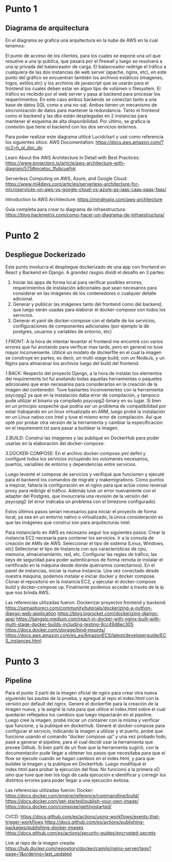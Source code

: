 Punto 1
===

Diagrama de arquitectura
---

En el diagrama se grafica una arquitectura en la nube de AWS en la cual tenemos:

El punto de acceso de los clientes, para los cuales se expone una url que resuelve a una ip pública, que pasará por el firewall y luego se resolverá a una ip privada del balanceador de carga. 
El balanceador redirige el tráfico a cualquiera de las dos instancias de web server (apache, nginx, etc), en este punto del gráfico se encuentran también los archivos estáticos (imagenes, logos, estilos,etc) y los archivos de javascript que se usarán para el frontend los cuales deben estar en algun tipo de volúmen o filesystem.
El tráfico es recibido por el web server y pasa al backend para procesar los requerimientos. En este caso ambos backends se conectan tanto a una base de datos SQL como a una no-sql. Ambas tienen un mecanismo de sincronización de datos para mantener la redundancia.
Tanto el frontend como el backend y las dbs están desplegadas en 2 instancias para mantener el esquema de alta disponibilidad. 
Por último, se grafica la conexión que tiene el backend con los dos servicios externos.

Para poder realizar este diagrama utilicé Lucidchart y usé como referencia los siguientes sitios: 
AWS Documentation:
https://docs.aws.amazon.com/?nc2=h_ql_doc_do

Learn About the AWS Architecture In Detail with Best Practices: https://www.projectpro.io/article/aws-architecture-with-diagram/575#mcetoc_1fubcuefvk 

Serverless Computing on AWS, Azure, and Google Cloud:
https://www.ml4devs.com/articles/serverless-architecture-for-microservices-on-aws-vs-google-cloud-vs-azure-as-iaas-caas-paas-faas/

Introduction to AWS Architecture:
https://mindmajix.com/aws-architecture

Guía completa para crear tu diagrama de infraestructura:
https://blog.hackmetrix.com/como-hacer-un-diagrama-de-infraestructura/


Punto 2
===

Despliegue Dockerizado
---
Este punto involucra el despliegue dockerizado de una app con frontend en React y Backend en Django. 
A grandez rasgos dividí el desafío en 3 partes:
1. Iniciar las apps de forma local para verificar posibles errores, requerimientos de instalación adicionales que sean necesarios para considerar en las imágenes de los contenedores o cualquier detalle adicional. 
2. Generar y publicar las imágenes tanto del frontend como del backend, que luego serán usadas para elaborar el docker-compose con todos los servicios. 
3. Generar el yaml de docker-compose con el detalle de los servicios, configuraciones de componentes adicionales (por ejemplo la db postgres, usuarios y variables de entorno, etc)

1.FRONT: A la hora de intentar levantar el frontend me encontré con varios errores que fui anotando para verificar mas tarde, pero en general no tuve mayor inconveniente. Utilicé un modelo de dockerfile en el cual la imagen se construye en partes, es decir, un multi-stage build; con un NodeJs, y un Nginx para almacenar los archivos luego del build del frontend. 

1.BACK: Respecto del proyecto Django, a la hora de instalar los elementos del requirements.txt fui anotando todas aquellas herramientas o paquetes adicionales que eran necesarios para considerarlos en la creación de la imagen del contenedor. Tuve bastantes inconvenientes con la herramienta psycopg2 ya que en la instalación daba error de compilación, y tampoco pude utilizar el binario ya compilado psycopg2-binary en su lugar. Si bien en un principio sospeché que podría ser un problema de compatibilidad por estar trabajando en un linux virtualizado en ARM, luego probé la instalación en un Linux nativo con Intel y tuve el mismo error de compilación. Así que opté por probar otra versión de la herramienta y cambiar la especificación en el requirement.txt para pasar a buildear la imagen. 

2.BUILD: Construí las imagenes y las publiqué en DockerHub para poder usarlas en la elaboración del docker-compose. 

3.DOCKER-COMPOSE: En el archivo docker-compose.yml definí y configuré todos los servicios incluyendo los volúmenes necesarios, puertos, variables de entorno y dependencias entre servicios. 

Luego levanté el compose de servicios y verifiqué que funcionen y ejecuté para el backend los comandos de migrate y makemigrations. 
Como puntos a mejorar, faltaría la configuración en el nginx para que actúe como reversal proxy para redirigir el tráfico. Además tuve un error nuevamente con el adapter del Postgres, que invoucraría una revisión de la versión del psycopg2 (el error indicaba un problema con el timezone configurado). 

Estos últimos pasos serían necesarios para iniciar el proyecto de forma local, ya sea en un entorno nativo o virtualizado, la única consideración es que las imágenes que construí son para arquitecturas intel. 

Para instanciarlo en AWS es necesario seguir los siguientes pasos: 
Crear la instancia EC2 necesaria para contener los servicios. 
Ir a la consola de creación de AMIs de AWS. 
Seleccionar el tipo de sistema (Linux, Windows, etc)
Sellecionar el tipo de Instancia con sus características de cpu, memoria, almacenamiento, red, etc. 
Configurar las reglas de tráfico, las keys de seguridad para poder autenticarnos de forma remota (e instalar el certificado en la máquina desde donde querramos conectarnos). 
En el panel de instancias, iniciar la nueva instancia.
Una vez conectado desde nuestra máquina, podemos instalar e iniciar docker y docker compose.
Clonar el repositorio en la instancia EC2, y ejecutar el docker-compose build y docker-compose up.
Finalmente podemos acceder a través de la ip que nos brinda AWS.   

Las referencias utilizadas fueron: 
Dockerizar proyectos frontend y backend:
https://semaphoreci.com/community/tutorials/dockerizing-a-python-django-web-application
https://blog.logrocket.com/dockerizing-django-app/
https://tiangolo.medium.com/react-in-docker-with-nginx-built-with-multi-stage-docker-builds-including-testing-8cc49d6ec305
https://docs.docker.com/storage/bind-mounts/
https://docs.aws.amazon.com/es_es/AmazonECS/latest/developerguide/ECS_instances.html



Punto 3
===

Pipeline
---

Para el punto 3 partí de la imagen oficial de nginx para crear otra nueva siguiendo las pautas de la prueba, y agregué al repo el index.html con la versión por default del nginx. 
Generé el dockerfile para la creación de la imagen nueva, y le asigné la ruta para que utilice el index.html sobre el cual quedarán reflejados los cambios que luego impactarán en el pipeline. Luego creé la imagen, probé iniciar un container con la misma y verificar que funcione, y la publiqué en dockerhub.
Generé el docker-compose para configurar el servicio, indicando la imagen a utilizar y el puerto, probé que funcione usando el comando “docker compose up” y una vez probado todo, pasé a generar el pipeline, para el cual decidí usar la herramienta que provee Github. 
Si bien partí de un flow que la herramienta sugirió, con la documentación pude llegar a obtener los pasos que necesitaba para que el flow se ejecute cuando se hagan cambios en el index.html, y para que buildee la imagen y la publique en DockerHub. 
Luego modifiqué el index.html para probar la ejecución del flow. No funcionó a la primera xD sino que tuve que leer los logs de cada ejecución e identificar y corregir los distintos errores para poder llegar a una ejecución exitosa. 

Las referencias utilizadas fueron: 
Docker:
https://docs.docker.com/engine/reference/commandline/build/
https://docs.docker.com/get-started/publish-your-own-image/
https://docs.docker.com/compose/gettingstarted/

CI/CD:
https://docs.github.com/es/actions/using-workflows/events-that-trigger-workflows
https://docs.github.com/es/actions/publishing-packages/publishing-docker-images
https://docs.github.com/es/actions/security-guides/encrypted-secrets

Link al repo de la imagen creada:
https://hub.docker.com/repository/docker/camilg/nginx-server/tags?page=1&ordering=last_updated

